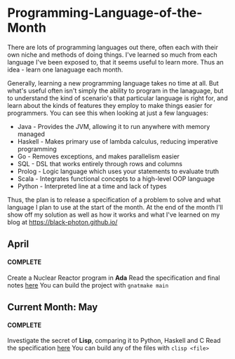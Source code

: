 # Programming-Language-of-the-Month
There are lots of programming languages out there, often each with their own niche and methods of doing things. I've learned so much from each language I've been exposed to, that it seems useful to learn more. Thus an idea - learn one lanaguage each month.

Generally, learning a new programming language takes no time at all. But what's useful often isn't simply the ability to program in the lanaguage, but to understand the kind of scenario's that particular language is right for, and learn about the kinds of features they employ to make things easier for programmers. You can see this when looking at just a few languages:
 - Java - Provides the JVM, allowing it to run anywhere with memory managed
 - Haskell - Makes primary use of lambda calculus, reducing imperative programming
 - Go - Removes exceptions, and makes parallelism easier
 - SQL - DSL that works entirely through rows and columns
 - Prolog - Logic language which uses your statements to evaluate truth
 - Scala - Integrates functional concepts to a high-level OOP language
 - Python - Interpreted line at a time and lack of types

Thus, the plan is to release a specification of a problem to solve and what language I plan to use at the start of the month. At the end of the month I'll show off my solution as well as how it works and what I've learned on my blog at https://black-photon.github.io/

## April
#### COMPLETE
Create a Nuclear Reactor program in **Ada**
Read the specification and final notes [here](https://black-photon.github.io/language-of-the-month/04-20/)
You can build the project with `gnatmake main`

## Current Month: May
#### COMPLETE
Investigate the secret of **Lisp**, comparing it to Python, Haskell and C
Read the specification [here](https://black-photon.github.io/language-of-the-month/05-20/)
You can build any of the files with `clisp <file>`